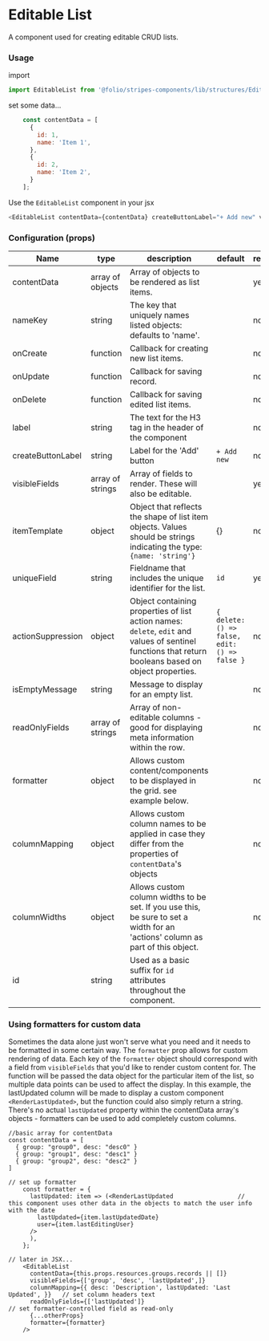 # Editable List
A component used for creating editable CRUD lists.

### Usage

import
```js
import EditableList from '@folio/stripes-components/lib/structures/EditableList';
```

set some data...
```js
    const contentData = [
      {
        id: 1,
        name: 'Item 1',
      },
      {
        id: 2,
        name: 'Item 2',
      }
    ];
```


Use the `EditableList` component in your jsx
```js
<EditableList contentData={contentData} createButtonLabel="+ Add new" visibleFields={['name']} onUpdate={this.handleUpdate} onDelete={this.handleDelete} onCreate={this.handleCreate} />
```

### Configuration (props)
Name | type | description | default | required
--- | --- | --- | --- | ---
contentData | array of objects | Array of objects to be rendered as list items. | | yes
nameKey | string | The key that uniquely names listed objects: defaults to 'name'. | | no
onCreate | function | Callback for creating new list items. | | no
onUpdate | function | Callback for saving record.  | | no
onDelete | function | Callback for saving edited list items. | | no
label | string | The text for the H3 tag in the header of the component | | no
createButtonLabel | string | Label for the 'Add' button | `+ Add new` | no
visibleFields | array of strings | Array of fields to render. These will also be editable. | | yes
itemTemplate | object | Object that reflects the shape of list item objects. Values should be strings indicating the type: `{name: 'string'}` | {} | no
uniqueField | string | Fieldname that includes the unique identifier for the list. | `id` | yes
actionSuppression | object | Object containing properties of list action names: `delete`, `edit` and values of sentinel functions that return booleans based on object properties. | `{ delete: () => false, edit: () => false }` | no
isEmptyMessage | string | Message to display for an empty list. | | no
readOnlyFields | array of strings | Array of non-editable columns - good for displaying meta information within the row. | | no
formatter | object | Allows custom content/components to be displayed in the grid. see example below. | | no
columnMapping | object | Allows custom column names to be applied in case they differ from the properties of `contentData`'s objects| | no
columnWidths | object | Allows custom column widths to be set. If you use this, be sure to set a width for an 'actions' column as part of this object. | | no
id | string | Used as a basic suffix for `id` attributes throughout the component. | | 

### Using formatters for custom data
Sometimes the data alone just won't serve what you need and it needs to be formatted in some certain way. The `formatter` prop allows for custom rendering of data. Each key of the `formatter` object should correspond with a field from `visibleFields` that you'd like to render custom content for. The function will be passed the data object for the particular item of the list, so multiple data points can be used to affect the display.
In this example, the lastUpdated column will be made to display a custom component `<RenderLastUpdated>`, but the function could also simply return a string.
There's no actual `lastUpdated` property within the contentData array's objects - formatters can be used to add completely custom columns.
```
//basic array for contentData
const contentData = [
  { group: "group0", desc: "desc0" }
  { group: "group1", desc: "desc1" }
  { group: "group2", desc: "desc2" }
]

// set up formatter
    const formatter = {
      lastUpdated: item => (<RenderLastUpdated                  // this component uses other data in the objects to match the user info with the date
        lastUpdated={item.lastUpdatedDate}
        user={item.lastEditingUser}
      />
      ),
    };

// later in JSX...
    <EditableList
      contentData={this.props.resources.groups.records || []}
      visibleFields={['group', 'desc', 'lastUpdated',]}
      columnMapping={{ desc: 'Description', lastUpdated: 'Last Updated', }}   // set column headers text
      readOnlyFields={['lastUpdated']}                                        // set formatter-controlled field as read-only
      {...otherProps}
      formatter={formatter}
    />
```
